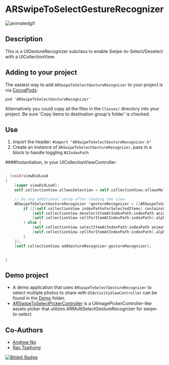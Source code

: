 # ARSwipeToSelectGestureRecognizer

![animatedgif](https://files.app.net/hjq6h7HO.gif)

## Description

This is a UIGestureRecognizer subclass to enable Swipe-to-Select/Deselect with a UICollectionView.

## Adding to your project


The easiest way to add `ARSwipeToSelectGestureRecognizer` to your project is via [CocoaPods](http://cocoapods.org):

`pod 'ARSwipeToSelectGestureRecognizer'`

Alternatively you could copy all the files in the `Classes/` directory into your project. Be sure 'Copy items to destination group's folder' is checked.

## Use

1. Import the header: `#import "ARSwipeToSelectGestureRecognizer.h"`
2. Create an instance of `ARSwipeToSelectGestureRecognizer`, pass in a block to handle toggling `NSIndexPath`

####Instantiation, in your UICollectionViewController:
```` objective-c

- (void)viewDidLoad
{
    [super viewDidLoad];
    self.collectionView.allowsSelection = self.collectionView.allowsMultipleSelection = YES;

    // Do any additional setup after loading the view.
    ARSwipeToSelectGestureRecognizer *gestureRecognizer = [[ARSwipeToSelectGestureRecognizer alloc] initWithTarget:self action:@selector(handleGesture:) toggleSelectedHandler:^(NSIndexPath *indexPath) {
        if ([[self.collectionView indexPathsForSelectedItems] containsObject:indexPath]) {
            [self.collectionView deselectItemAtIndexPath:indexPath animated:NO];
            [self.collectionView cellForItemAtIndexPath:indexPath].alpha = 1.0;
        } else {
            [self.collectionView selectItemAtIndexPath:indexPath animated:NO scrollPosition:UICollectionViewScrollPositionNone];
            [self.collectionView cellForItemAtIndexPath:indexPath].alpha = 0.5;
        }
    }];
    [self.collectionView addGestureRecognizer:gestureRecognizer];


}
````

## Demo project

- A demo application that uses `ARSwipeToSelectGestureRecognizer` to select multiple photos to share with `UIActivityViewController` can be found in the [Demo](https://github.com/ayn/ARSwipeToSelectGestureRecognizer/tree/master/Demo) folder.
- [ARSwipeToSelectPickerController](https://github.com/ayn/ARSwipeToSelectPickerController) is a UIImagePickerController-like assets picker that utilizes ARMultiSelectGestureRecognizer for swipe-to-select.

## Co-Authors

- [Andrew Ng](http://github.com/ayn)
- [Ray Tsaihong](http://github.com/rmundo)



[![Bitdeli Badge](https://d2weczhvl823v0.cloudfront.net/ayn/ARSwipeToSelectGestureRecognizer/trend.png)](https://bitdeli.com/free "Bitdeli Badge")

